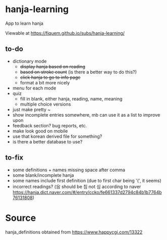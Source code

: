 # hanja-learning
App to learn hanja

Viewable at https://fiquem.github.io/subs/hanja-learning/

## to-do
- dictionary mode
  - ~~display hanja based on reading~~
  - ~~based on stroke count~~ (is there a better way to do this?)
  - ~~click hanja to go to info page~~
  - format a bit more nicely
- menu for each mode
- quiz
  - fill in blank, either hanja, reading, name, meaning
  - multiple choice versions
- just make pretty ~
- show incomplete entries somewhere, mb can use it as a list to improve upon
- feedback section? bug reports, etc.
- make look good on mobile
- use that korean derived file for something?
- is there a better database to use?

## to-fix
- some definitions + names missing space after comma
- some blank/incomplete hanja
- some names include first definition (due to first char being '(', it seems)
- incorrect readings? (吢 should be 침 not 심 according to naver https://hanja.dict.naver.com/#/entry/ccko/fe661337d2794c84b1b7764b76131808)

# Source
hanja_definitions obtained from https://www.happycgi.com/13322